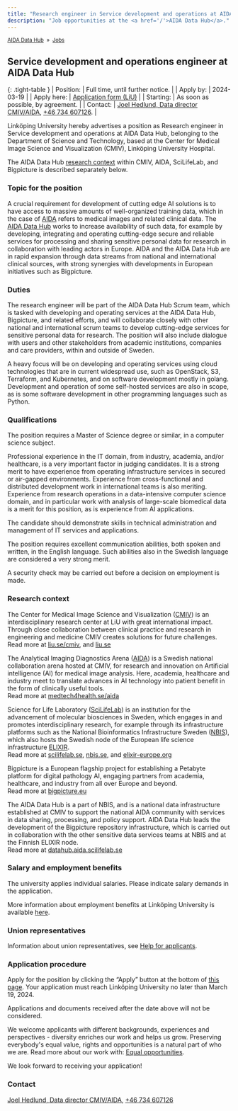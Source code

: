 ```yaml
---
title: "Research engineer in Service development and operations at AIDA Data Hub"
description: "Job opportunities at the <a href='/'>AIDA Data Hub</a>."
---
```

<span style="font-size: smaller;">[AIDA Data Hub](/) &nbsp;&raquo;&nbsp; [Jobs](/jobs/)</span>

## Service development and operations engineer at AIDA Data Hub

{: .tight-table }
| Position:   | Full time, until further notice. |
| Apply by:   | 2024-03-19 |
| Apply here: | [Application form (LiU)](https://liu.se/en/work-at-liu/vacancies/23954) |
| Starting:   | As soon as possible, by agreement. |
| Contact:    | [Joel Hedlund, Data director CMIV/AIDA](mailto:joel.hedlund@liu.se), [+46 734 607126](tel:+46734607126). |

Linköping University hereby advertises a position as Research engineer in
Service development and operations at AIDA Data Hub, belonging to the Department
of Science and Technology, based at the Center for Medical Image Science and
Visualization (CMIV), Linköping University Hospital.

The AIDA Data Hub [research context](#research-context) within CMIV, AIDA,
SciLifeLab, and Bigpicture is described separately below.

### Topic for the position
A crucial requirement for development of cutting edge AI solutions is to have
access to massive amounts of well-organized training data, which in the case of
[AIDA](https://medtech4health.se/aida) refers to medical images and related
clinical data. The [AIDA Data Hub](https://datahub.aida.scilifelab.se) works to
increase availability of such data, for example by developing, integrating and
operating cutting-edge secure and reliable services for processing and sharing
sensitive personal data for research in collaboration with leading actors in
Europe. AIDA and the AIDA Data Hub are in rapid expansion through data streams
from national and international clinical sources, with strong synergies with
developments in European initiatives such as Bigpicture.

### Duties
The research engineer will be part of the AIDA Data Hub Scrum team, which is
tasked with developing and operating services at the AIDA Data Hub, Bigpicture,
and related efforts, and will collaborate closely with other national and
international scrum teams to develop cutting-edge services for sensitive
personal data for research. The position will also include dialogue with users
and other stakeholders from academic institutions, companies and care providers,
within and outside of Sweden.

A heavy focus will be on developing and operating services using cloud
technologies that are in current widespread use, such as OpenStack, S3,
Terraform, and Kubernetes, and on software development mostly in golang.
Development and operation of some self-hosted services are also in scope, as is
some software development in other programming languages such as Python.

### Qualifications
The position requires a Master of Science degree or similar, in a computer
science subject.

Professional experience in the IT domain, from industry, academia, and/or
healthcare, is a very important factor in judging candidates. It is a strong
merit to have experience from operating infrastructure services in secured or
air-gapped environments. Experience from cross-functional and distributed
development work in international teams is also meriting. Experience from
research operations in a data-intensive computer science domain, and in
particular work with analysis of large-scale biomedical data is a merit for this
position, as is experience from AI applications.

The candidate should demonstrate skills in technical administration and
management of IT services and applications.

The position requires excellent communication abilities, both spoken and
written, in the English language. Such abilities also in the Swedish language
are considered a very strong merit.

A security check may be carried out before a decision on employment is made.

### Research context
The Center for Medical Image Science and Visualization
([CMIV](https://liu.se/cmiv)) is an interdisciplinary research center at LiU
with great international impact. Through close collaboration between clinical
practice and research in engineering and medicine CMIV creates solutions for
future challenges.  
Read more at [liu.se/cmiv](https://liu.se/cmiv), and [liu.se](https://liu.se/)

The Analytical Imaging Diagnostics Arena
([AIDA](https://medtech4health.se/aida)) is a Swedish national collaboration
arena hosted at CMIV, for research and innovation on Artificial intelligence
(AI) for medical image analysis. Here, academia, healthcare and industry meet to
translate advances in AI technology into patient benefit in the form of
clinically useful tools.  
Read more at [medtech4health.se/aida](https://medtech4health.se/aida)

Science for Life Laboratory ([SciLifeLab](https://scilifelab.se)) is an
institution for the advancement of molecular biosciences in Sweden, which
engages in and promotes interdisciplinary research, for example through its
infrastructure platforms such as the National Bioinformatics Infrastructure
Sweden ([NBIS](https://nbis.se)), which also hosts the Swedish node of the
European life science infrastructure [ELIXIR](https://elixir-europe.org).  
Read more at [scilifelab.se](https://scilifelab.se), [nbis.se](https://nbis.se),
and [elixir-europe.org](https://elixir-europe.org)

Bigpicture is a European flagship project for establishing a Petabyte platform
for digital pathology AI, engaging partners from academia, healthcare, and
industry from all over Europe and beyond.  
Read more at [bigpicture.eu](https://bigpicture.eu)

The AIDA Data Hub is a part of NBIS, and is a national data infrastructure
established at CMIV to support the national AIDA community with services in data
sharing, processing, and policy support. AIDA Data Hub leads the development of
the Bigpicture repository infrastructure, which is carried out in collaboration
with the other sensitive data services teams at NBIS and at the Finnish ELIXIR
node.  
Read more at [datahub.aida.scilifelab.se](https://datahub.aida.scilifelab.se)

### Salary and employment benefits
The university applies individual salaries. Please indicate salary demands in
the application.

More information about employment benefits at Linköping University is available
[here](https://liu.se/en/work-at-liu/employee-benefits).

### Union representatives
Information about union representatives, see [Help for
applicants](https://liu.se/en/work-at-liu/hjalp%20for%20sokande).

### Application procedure
Apply for the position by clicking the “Apply” button at the bottom of [this
page](https://liu.se/en/work-at-liu/vacancies/23954).
Your application must reach Linköping University no later than March 19, 2024.

Applications and documents received after the date above will not be considered.

We welcome applicants with different backgrounds, experiences and perspectives -
diversity enriches our work and helps us grow. Preserving everybody's equal
value, rights and opportunities is a natural part of who we are. Read more about
our work with: [Equal opportunities](https://liu.se/en/article/lika-villkor/).

We look forward to receiving your application!

### Contact
[Joel Hedlund, Data director CMIV/AIDA](mailto:joel.hedlund@liu.se),
[+46 734 607126](tel:+46734607126)
